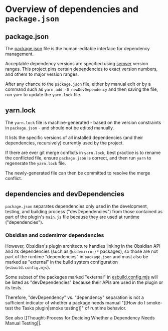 # Overview of dependencies and `package.json`

## package.json

The [package.json](https://github.com/obsidian-tasks-group/obsidian-tasks/blob/main/package.json) file is the human-editable interface for dependency management.

Acceptable dependency versions are specified using [semver](https://semver.org/) version ranges.
This project pins certain dependencies to exact version numbers, and others to major version ranges.

After any chance to the `package.json` file, either by manual edit or by a command such as `yarn add -D newDevDependency` and then saving the file, run `yarn` to update the `yarn.lock` file.

## yarn.lock

The `yarn.lock` file is machine-generated - based on the version constraints in `package.json` - and should not be edited manually.

It lists the specific versions of all installed dependencies (and their dependencies, recursively)
currently used by the project.

If there are ever git merge conflicts in `yarn.lock`, best practice is to rename the conflicted file, ensure `package.json` is correct, and then run `yarn` to regenerate the `yarn.lock` file.

The newly-generated file can then be committed to resolve the merge conflict.

## dependencies and devDependencies

`package.json` separates dependencies only used in the development, testing, and building process ("devDependencies") from those contained as part of the plugin's `main.js` file because they are used at runtime ("dependencies").

### Obsidian and codemirror dependencies

However, Obsidian's plugin architecture handles linking in the Obsidian API and its dependencies (such as `@codemirror/*` packages), so those are not part of the runtime "dependencies" in `package.json` and must also be marked as "external" in the build system configuration (`esbuild.config.mjs`).

Some subset of the packages marked "external" in [esbuild.config.mjs](https://github.com/obsidian-tasks-group/obsidian-tasks/blob/main/esbuild.config.mjs) will be listed as "devDependencies" because their APIs are used in the plugin or its tests.

Therefore, "devDependency" vs. "dependency" separation is not a sufficient indicator of whether a package
needs manual "[[How do I smoke-test the Tasks plugin|smoke testing]]" of runtime behavior.

See also [[Thought-Process for Deciding Whether a Dependency Needs Manual Testing]].
